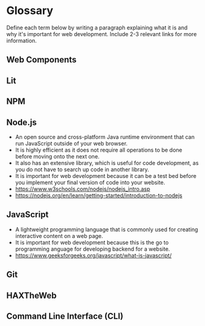 # Glossary

Define each term below by writing a paragraph explaining what it is and why it's important for web development. Include 2-3 relevant links for more information.

## Web Components


## Lit


## NPM


## Node.js
- An open source and cross-platform Java runtime environment that can run JavaScript outside of your web browser.
- It is highly efficient as it does not require all operations to be done before moving onto the next one.
- It also has an extensive library, which is useful for code development, as you do not have to search up code in another library.  
- It is important for web development because it can be a test bed before you implement your final version of code into your website.
- https://www.w3schools.com/nodejs/nodejs_intro.asp
- https://nodejs.org/en/learn/getting-started/introduction-to-nodejs

## JavaScript
- A lightweight programming language that is commonly used for creating interactive content on a web page.
- It is important for web development because this is the go to programming anguage for developing backend for a website.
- https://www.geeksforgeeks.org/javascript/what-is-javascript/
  
## Git


## HAXTheWeb


## Command Line Interface (CLI)
